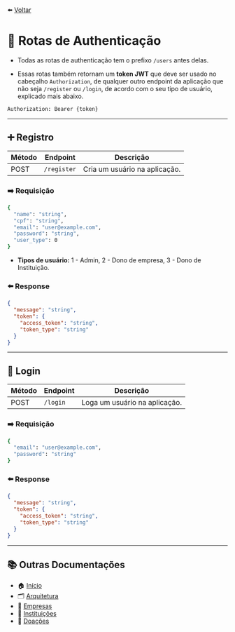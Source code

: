 ⬅️ [Voltar](../README.md)

# 🔐 Rotas de Authenticação

- Todas as rotas de authenticação tem o prefixo `/users` antes delas.

- Essas rotas também retornam um **token JWT** que deve ser usado no cabeçalho `Authorization`, de qualquer outro endpoint da aplicação que não seja `/register` ou `/login`, de acordo com o seu tipo de usuário, explicado mais abaixo.

```bash
Authorization: Bearer {token}
```

---
## ➕ Registro

| Método | Endpoint    | Descrição                                                    |
|--------|-------------|--------------------------------------------------------------|
| POST   | `/register` | Cria um usuário na aplicação.                                |

### ➡️ Requisição

```bash
{
  "name": "string",
  "cpf": "string",
  "email": "user@example.com",
  "password": "string",
  "user_type": 0
}
```

- **Tipos de usuário:** 1 - Admin, 2 - Dono de empresa, 3 - Dono de Instituição.

### ⬅️ Response

```json
{
  "message": "string",
  "token": {
    "access_token": "string",
    "token_type": "string"
  }
}
```

---
## 🔑 Login

| Método | Endpoint  | Descrição                                                    |
|--------|-----------|--------------------------------------------------------------|
| POST   | `/login`  | Loga um usuário na aplicação.                                |

### ➡️ Requisição

```bash
{
  "email": "user@example.com",
  "password": "string"
}
```

### ⬅️ Response

```json
{
  "message": "string",
  "token": {
    "access_token": "string",
    "token_type": "string"
  }
}
```

---
## 📚 Outras Documentações
- 🏠 [Início](../README.md)
- 🗂️ [Arquitetura](./architecture.md)
- 🏢 [Empresas](./companies.md)
- 🏫 [Instituições](./institutions.md)
- 🎁 [Doações](./donations.md)
